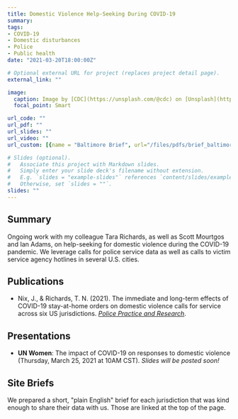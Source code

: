 ```yaml
---
title: Domestic Violence Help-Seeking During COVID-19
summary: 
tags:
- COVID-19
- Domestic disturbances
- Police
- Public health
date: "2021-03-20T18:00:00Z"

# Optional external URL for project (replaces project detail page).
external_link: ""

image:
  caption: Image by [CDC](https://unsplash.com/@cdc) on [Unsplash](https://unsplash.com/photos/w9KEokhajKw)
  focal_point: Smart

url_code: ""
url_pdf: ""
url_slides: ""
url_video: ""
url_custom: [{name = "Baltimore Brief", url="/files/pdfs/brief_baltimore_dv.pdf"}, {name = "Cincinnati Brief", url="/files/pdfs/brief_cinci_dv.pdf"}, {name = "Hartford Brief", url="/files/pdfs/brief_hartford_dv.pdf"}, {name = "Orlando Brief", url="/files/pdfs/brief_orlando_dv.pdf"}, {name = "Sacramento Brief", url="/files/pdfs/brief_sacramento_dv.pdf"}, {name = "Salt Lake City Brief", url="/files/pdfs/brief_SLC_dv.pdf"}, {name = "St. Petersburg Brief", url="/files/pdfs/brief_stpete_dv.pdf"}]

# Slides (optional).
#   Associate this project with Markdown slides.
#   Simply enter your slide deck's filename without extension.
#   E.g. `slides = "example-slides"` references `content/slides/example-slides.md`.
#   Otherwise, set `slides = ""`.
slides: ""
---
```


## Summary

Ongoing work with my colleague Tara Richards, as well as Scott Mourtgos and Ian Adams, on help-seeking for domestic violence during the COVID-19 pandemic. We leverage calls for police service data as well as calls to victim service agency hotlines in several U.S. cities.

## Publications

* Nix, J., & Richards, T. N. (2021). The immediate and long-term effects of COVID-19 stay-at-home orders on domestic violence calls for service across six US jurisdictions. [*Police Practice and Research*](https://doi.org/10.1080/15614263.2021.1883018).

## Presentations

* **UN Women**: The impact of COVID-19 on responses to domestic violence (Thursday, March 25, 2021 at 10AM CST). *Slides will be posted soon!*

## Site Briefs

We prepared a short, "plain English" brief for each jurisdiction that was kind enough to share their data with us. Those are linked at the top of the page. 
